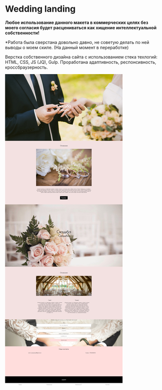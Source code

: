# Wedding landing

<b>Любое использование данного макета в коммерческих целях без моего согласия будет расцениваться как хищение интеллектуальной собственности!</b>

*Работа была сверстана довольно давно, не советую делать по ней выводы о моем скиле. (На данный момент в переработке)

Верстка собственного дизайна сайта с использованием стека техлогий: HTML, CSS, JS (JQ), Gulp. Проработана адаптивность, респонсивность, кроссбраузерность.



![alt text](https://github.com/AlexJustFly/Wedding-site-model/blob/master/wedding_full.jpg)
